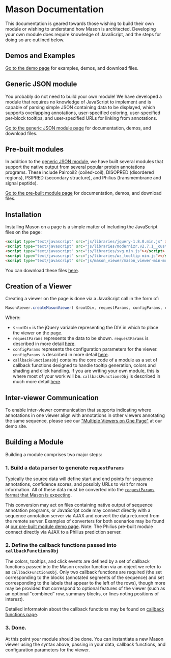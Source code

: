 # Mason Documentation
This documentation is geared towards those wishing to build their own module or wishing to understand how Mason is architected. Developing your own module does require knowledge of JavaScript, and the steps for doing so are outlined below.

## Demos and Examples
<a href="http://www.yeastrc.org/mason/">Go to the demo page</a> for examples, demos, and download files.

## Generic JSON module
You probably do not need to build your own module! We have developed a module that requires no knowledge of JavaScript to implement and is capable of parsing simple JSON containing data to be displayed, which supports overlapping annotations, user-specified coloring, user-specified per-block tooltips, and user-specified URLs for linking from annotations. 

<a href="http://www.yeastrc.org/mason/Pre_Built_Modules/Generic_JSON/example_generic_json.html">Go to the generic JSON module page</a> for documentation, demos, and download files.

## Pre-built modules
In addition to the <a href="http://www.yeastrc.org/mason/Pre_Built_Modules/Generic_JSON/example_generic_json.html">generic JSON module</a>, we have built several modules that support the native output from several popular protein annotations programs. These include Paircoil2 (coiled-coil), DISOPRED (disordered regions), PSIPRED (secondary structure), and Philius (transmembrane and signal peptide).

<a href="http://www.yeastrc.org/mason/">Go to the pre-built module page</a> for documentation, demos, and download files.

## Installation
Installing Mason on a page is a simple matter of including the JavaScript files on the page:

```html
<script type="text/javascript" src="js/libraries/jquery-1.8.0.min.js" ></script>
<script type="text/javascript" src="js/libraries/modernizr.v2.7.1__custom.39924_min.js"></script>
<script type="text/javascript" src="js/libraries/svg.min.js"></script>
<script type="text/javascript" src="js/libraries/wz_tooltip-min.js"></script>
<script type="text/javascript" src="js/mason_viewer/mason_viewer-min-munged.js"></script>
```

You can download these files <a href="../mason_download/">here</a>.

## Creation of a Viewer
Creating a viewer on the page is done via a JavaScript call in the form of:

```javascript
MasonViewer.createMasonViewer( $rootDiv, requestParams, configParams, callbackFunctionsObj );
```

Where:
  * `$rootDiv` is the jQuery variable representing the DIV in which to place the viewer on the page.
  * `requestParams` represents the data to be shown. `requestParams` is described in more detail <a href="request_params.md">here</a>.
  * `configParams` represents the configuration parameters for the viewer. `configParams` is described in more detail <a href="config_params.md">here</a>.
  * `callbackFunctionsObj` contains the core code of a module as a set of callback functions designed to handle tooltip generation, colors and shading and click handling. If you are writing your own module, this is where most of your work will be. `callbackFunctionsObj` is described in much more detail <a href="callback_functions.md">here</a>.

## Inter-viewer Communication
To enable inter-viewer communication that supports indicating where annotations in one viewer align with annotations in other viewers annotating the same sequence, please see our <a href="http://www.yeastrc.org/mason/Example_Applications/Multiple_Viewers_on_One_Page_Example/Multiple_Viewers_on_One_Page_Example.html">"Multiple Viewers on One Page"</a> at our demo site.


## Building a Module
Building a module comprises two major steps:

### 1. Build a data parser to generate `requestParams`
Typically the source data will define start and end points for sequence annotations, confidence scores, and possibly URLs to visit for more information. All of these data must be converted into the <a href="request_params.md">`requestParams` format that Mason is expecting</a>.

This conversion may act on files containing native output of sequence annotation programs, or JavaScript code may connect directly with a sequence annotation server via AJAX and convert the data returned from the remote server.  Examples of converters for both scenarios may be found at <a href="http://www.yeastrc.org/mason/">our pre-built module demo page</a>. Note: The Philius pre-built module connect directly via AJAX to a Philius prediction server.

### 2. Define the callback functions passed into `callbackFunctionsObj`
The colors, tooltips, and click events are defined by a set of callback functions passed into the Mason creator function via an object we refer to as `callbackFunctionsObj`. Only two callback functions are required (the set corresponding to the blocks (annotated segments of the sequence) and set corresponding to the labels that appear to the left of the rows), though more may be provided that correspond to optional features of the viewer (such as an optional "combined" row, summary blocks, or lines noting positions of interest).

Detailed informatoin about the callback functions may be found on <a href="callback_functions.md">callback functions page</a>.

### 3. Done.
At this point your module should be done. You can instantiate a new Mason viewer using the syntax above, passing in your data, callback functions, and configuration parameters for the viewer.
